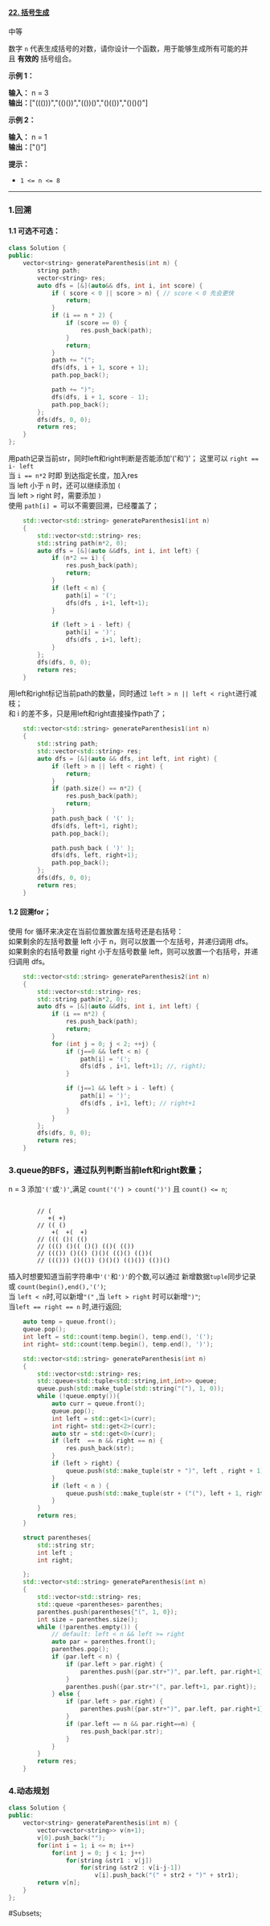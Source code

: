 #### [22. 括号生成](https://leetcode.cn/problems/generate-parentheses/)

中等

数字 `n` 代表生成括号的对数，请你设计一个函数，用于能够生成所有可能的并且 **有效的** 括号组合。

**示例 1：**

**输入：** n = 3  
**输出：**["((()))","(()())","(())()","()(())","()()()"]  

**示例 2：**

**输入：** n = 1  
**输出：**["()"]

**提示：**

- `1 <= n <= 8`
---- ----
### 1.回溯
#### 1.1 可选不可选：

```cpp
class Solution {
public:
    vector<string> generateParenthesis(int n) {
        string path;
        vector<string> res;
        auto dfs = [&](auto&& dfs, int i, int score) {
            if ( score < 0 || score > n) { // score < 0 先会更快
                return;
            }
            if (i == n * 2) {
                if (score == 0) {
                    res.push_back(path);
                }
                return;
            }
            path += "(";
            dfs(dfs, i + 1, score + 1);
            path.pop_back();

            path += ")";
            dfs(dfs, i + 1, score - 1);
            path.pop_back();
        };
        dfs(dfs, 0, 0);
        return res;
    }
};
```
用path记录当前str，同时left和right判断是否能添加'('和')'；
这里可以 `right == i- left`  
当 `i == n*2` 时即 到达指定长度，加入res  
当 left 小于 n 时，还可以继续添加 `(`  
当 left > right 时，需要添加 `)`  
使用 `path[i] = `可以不需要回溯，已经覆盖了；

```cpp
    std::vector<std::string> generateParenthesis1(int n)
    {
        std::vector<std::string> res;
        std::string path(n*2, 0);
        auto dfs = [&](auto &&dfs, int i, int left) {
            if (n*2 == i) {
                res.push_back(path);
                return;
            }
            if (left < n) {
                path[i] = '(';
                dfs(dfs , i+1, left+1);
            }

            if (left > i - left) {
                path[i] = ')';
                dfs(dfs , i+1, left);
            }
        };
        dfs(dfs, 0, 0);
        return res;
    }
```

用left和right标记当前path的数量，同时通过 `left > n || left < right`进行减枝；  
和 i 的差不多，只是用left和right直接操作path了；
```cpp
    std::vector<std::string> generateParenthesis1(int n)
    {
        std::string path;
        std::vector<std::string> res;
        auto dfs = [&](auto && dfs, int left, int right) {
            if (left > n || left < right) {
                return;
            }
            if (path.size() == n*2) {
                res.push_back(path);
                return;
            }
            path.push_back ( '(' );
            dfs(dfs, left+1, right);
            path.pop_back();

            path.push_back ( ')' );
            dfs(dfs, left, right+1);
            path.pop_back();
        };
        dfs(dfs, 0, 0);
        return res;
    }
```
#### 1.2 回溯for；
使用 for 循环来决定在当前位置放置左括号还是右括号：  
如果剩余的左括号数量 left 小于 n，则可以放置一个左括号，并递归调用 dfs。  
如果剩余的右括号数量 right 小于左括号数量 left，则可以放置一个右括号，并递归调用 dfs。
```cpp
    std::vector<std::string> generateParenthesis2(int n)
    {
        std::vector<std::string> res;
        std::string path(n*2, 0);
        auto dfs = [&](auto &&dfs, int i, int left) {
            if (i == n*2) {
                res.push_back(path);
                return;
            }
            for (int j = 0; j < 2; ++j) {
                if (j==0 && left < n) {
                    path[i] = '(';
                    dfs(dfs , i+1, left+1); //, right);
                }

                if (j==1 && left > i - left) {
                    path[i] = ')';
                    dfs(dfs , i+1, left); // right+1
                }
            }
        };
        dfs(dfs, 0, 0);
        return res;
    }
```
### 3.queue的BFS，通过队列判断当前left和right数量；
n = 3
添加`'('`或`')'`,满足 `count('(') > count(')')` 且 `count() <= n`;
```

        // (
           +( +)
        // (( ()
            +(  +(  +)
        // ((( ()( (()
        // ((() ()(( ()() (()( (())
        // ((()) ()(() ()()( (()() (())(
        // ((())) ()(()) ()()() (()()) (())()
```
插入时想要知道当前字符串中`'('`和`')'`的个数,可以通过 新增数据`tuple`同步记录 或 `count(begin(),end(),'(')`;  
当 `left < n`时,可以新增`"("` ,当 `left > right` 时可以新增`")"`;  
当`left == right == n` 时,进行返回;
```cpp
    auto temp = queue.front();
    queue.pop();
    int left = std::count(temp.begin(), temp.end(), '(');
    int right= std::count(temp.begin(), temp.end(), ')');
```

```cpp
    std::vector<std::string> generateParenthesis(int n)
    {
        std::vector<std::string> res;
        std::queue<std::tuple<std::string,int,int>> queue;
        queue.push(std::make_tuple(std::string("("), 1, 0));
        while (!queue.empty()){
            auto curr = queue.front();
            queue.pop();
            int left = std::get<1>(curr);
            int right= std::get<2>(curr);
            auto str = std::get<0>(curr);
            if (left  == n && right == n) {
                res.push_back(str);
            }
            if (left > right) {
                queue.push(std::make_tuple(str + ")", left , right + 1));
            }
            if (left < n ) {
                queue.push(std::make_tuple(str + ("("), left + 1, right));
            }
        }
        return res;
    }
```

```cpp
    struct parentheses{
        std::string str;
        int left ;
        int right;

    };
    std::vector<std::string> generateParenthesis(int n)
    {
        std::vector<std::string> res;
        std::queue <parentheses> parenthes;
        parenthes.push(parentheses{"(", 1, 0});
        int size = parenthes.size();
        while (!parenthes.empty()) {
            // default: left < n && left >= right
            auto par = parenthes.front();
            parenthes.pop();
            if (par.left < n) {
                if (par.left > par.right) {
                    parenthes.push({par.str+")", par.left, par.right+1});
                }
                parenthes.push({par.str+"(", par.left+1, par.right});
            } else {
                if (par.left > par.right) {
                    parenthes.push({par.str+")", par.left, par.right+1});
                }
                if (par.left == n && par.right==n) {
                    res.push_back(par.str);
                }
            }
        }
        return res;
    }
```
### 4.动态规划
```cpp
class Solution {
public:
    vector<string> generateParenthesis(int n) {
        vector<vector<string>> v(n+1);
        v[0].push_back("");
        for(int i = 1; i <= n; i++)
            for(int j = 0; j < i; j++)
                for(string &str1 : v[j])
                    for(string &str2 : v[i-j-1])
                        v[i].push_back("(" + str2 + ")" + str1);
        return v[n];
    }
};
```

#Subsets;

